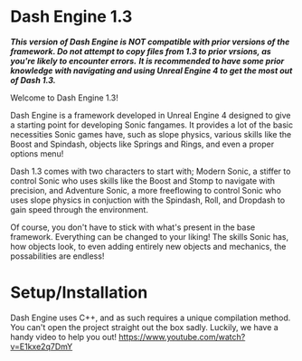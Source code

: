 # Dash Engine 1.3
***This version of Dash Engine is NOT compatible with prior versions of the framework. Do not attempt to copy files from 1.3 to prior vrsions, as you're likely to encounter errors.***
***It is recommended to have some prior knowledge with navigating and using Unreal Engine 4 to get the most out of Dash 1.3.***

Welcome to Dash Engine 1.3!

Dash Engine is a framework developed in Unreal Engine 4 designed to give a starting point for developing Sonic fangames. It provides a lot of the basic necessities Sonic games have, such as slope physics, various skills like the Boost and Spindash, objects like Springs and Rings, and even a proper options menu!

Dash 1.3 comes with two characters to start with; Modern Sonic, a stiffer to control Sonic who uses skills like the Boost and Stomp to navigate with precision, and Adventure Sonic, a more freeflowing to control Sonic who uses slope physics in conjuction with the Spindash, Roll, and Dropdash to gain speed through the environment.

Of course, you don't have to stick with what's present in the base framework. Everything can be changed to your liking! The skills Sonic has, how objects look, to even adding entirely new objects and mechanics, the possabilities are endless!

# Setup/Installation

Dash Engine uses C++, and as such requires a unique compilation method. You can't open the project straight out the box sadly.
Luckily, we have a handy video to help you out!
https://www.youtube.com/watch?v=E1kxe2q7DmY
